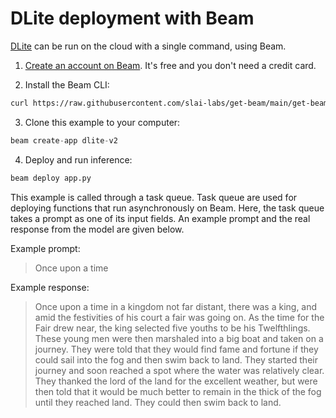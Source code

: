 # DLite deployment with Beam

[DLite](https://huggingface.co/aisquared/dlite-v2-1_5b) can be run on the cloud with a single command, using Beam.

1. [Create an account on Beam](https://beam.cloud). It's free and you don't need a credit card.

2. Install the Beam CLI:

```bash
curl https://raw.githubusercontent.com/slai-labs/get-beam/main/get-beam.sh -sSfL | sh
```

3. Clone this example to your computer:

```python
beam create-app dlite-v2
```

4. Deploy and run inference:

```python
beam deploy app.py
```

This example is called through a task queue. Task queue are used for deploying
functions that run asynchronously on Beam. Here, the task queue takes a prompt
as one of its input fields. An example prompt and the real response from the
model are given below.

Example prompt:
> Once upon a time

Example response: 
> Once upon a time in a kingdom not far distant, there was a king, and amid the festivities of his court a fair was going on. As the time for the Fair drew near, the king selected five youths to be his Twelfthlings. These young men were then marshaled into a big boat and taken on a journey. They were told that they would find fame and fortune if they could sail into the fog and then swim back to land. They started their journey and soon reached a spot where the water was relatively clear. They thanked the lord of the land for the excellent weather, but were then told that it would be much better to remain in the thick of the fog until they reached land. They could then swim back to land.
